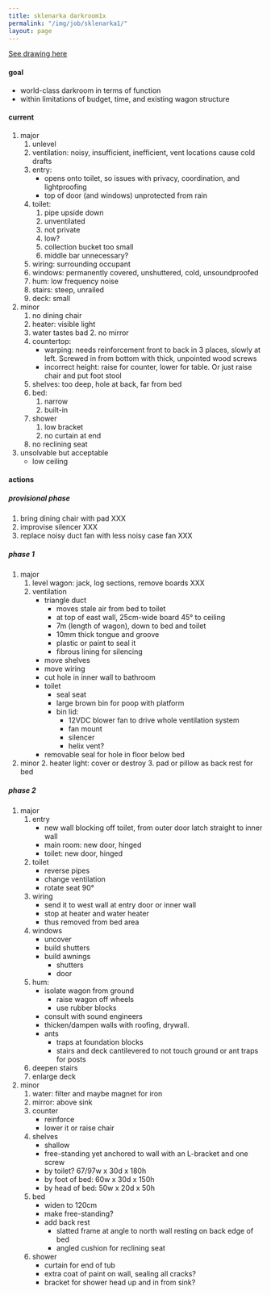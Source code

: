 ---title: sklenarka darkroom1xpermalink: "/img/job/sklenarka1/"layout: page---[See drawing here](/img/job/sklenarka.png)#### goal- world-class darkroom in terms of function- within limitations of budget, time, and existing wagon structure#### current1. major    1. unlevel    2. ventilation: noisy, insufficient, inefficient, vent locations cause cold drafts    3. entry:         - opens onto toilet, so issues with privacy, coordination, and lightproofing        - top of door (and windows) unprotected from rain	 4. toilet:         1. pipe upside down        2. unventilated        3. not private        4. low?        5. collection bucket too small        6. middle bar unnecessary?    5. wiring: surrounding occupant    6. windows: permanently covered, unshuttered, cold, unsoundproofed    7. hum: low frequency noise     8. stairs: steep, unrailed    9. deck: small2. minor    1. no dining chair    2. heater: visible light    3. water tastes bad        2. no mirror    4. countertop:         - warping: needs reinforcement front to back in 3 places, slowly at left. Screwed in from bottom with thick, unpointed wood screws        - incorrect height: raise for counter, lower for table. Or just raise chair and put foot stool    5. shelves: too deep, hole at back, far from bed    6. bed:         1. narrow        2. built-in    7. shower        1. low bracket        2. no curtain at end    8. no reclining seat3. unsolvable but acceptable    - low ceiling #### actions##### provisional phase1. bring dining chair with pad XXX2. improvise silencer XXX3. replace noisy duct fan with less noisy case fan XXX##### phase 11. major    1. level wagon: jack, log sections, remove boards XXX    2. ventilation        - triangle duct            - moves stale air from bed to toilet             - at top of east wall, 25cm-wide board 45° to ceiling            - 7m (length of wagon), down to bed and toilet            - 10mm thick tongue and groove            - plastic or paint to seal it            - fibrous lining for silencing        - move shelves        - move wiring        - cut hole in inner wall to bathroom        - toilet            - seal seat             - large brown bin for poop with platform            - bin lid:                - 12VDC blower fan to drive whole ventilation system                - fan mount                - silencer                - helix vent?        - removable seal for hole in floor below bed2. minor    2. heater light: cover or destroy    3. pad or pillow as back rest for bed##### phase 2 1. major    1. entry        - new wall blocking off toilet, from outer door latch straight to inner wall        - main room: new door, hinged        - toilet: new door, hinged    2. toilet        - reverse pipes        - change ventilation        - rotate seat 90°    3. wiring        - send it to west wall at entry door or inner wall        - stop at heater and water heater        - thus removed from bed area    4. windows         - uncover        - build shutters        - build awnings            - shutters             - door    5. hum:        - isolate wagon from ground            - raise wagon off wheels            - use rubber blocks         - consult with sound engineers        - thicken/dampen walls with roofing, drywall.        - ants            - traps at foundation blocks            - stairs and deck cantilevered to not touch ground or ant traps for posts    6. deepen stairs    7. enlarge deck2. minor    1. water: filter and maybe magnet for iron    2. mirror: above sink    3. counter        - reinforce        - lower it or raise chair    4. shelves        - shallow        - free-standing yet anchored to wall with an L-bracket and one screw        - by toilet? 67/97w x 30d x 180h         - by foot of bed: 60w x 30d x 150h        - by head of bed: 50w x 20d x 50h    5. bed        - widen to 120cm        - make free-standing?        - add back rest             - slatted frame at angle to north wall resting on back edge of bed            - angled cushion for reclining seat    6. shower        - curtain for end of tub         - extra coat of paint on wall, sealing all cracks?        - bracket for shower head up and in from sink?   